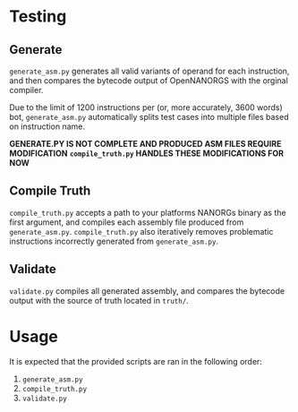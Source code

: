 # Testing

## Generate  
`generate_asm.py` generates all valid variants of operand for each
instruction, and then compares the bytecode output of OpenNANORGS
with the orginal compiler.

Due to the limit of 1200 instructions per (or, more accurately, 3600 words) bot, `generate_asm.py` automatically
splits test cases into multiple files based on instruction name.

**GENERATE.PY IS NOT COMPLETE AND PRODUCED ASM FILES REQUIRE MODIFICATION**
**`compile_truth.py` HANDLES THESE MODIFICATIONS FOR NOW**

## Compile Truth
`compile_truth.py` accepts a path to your platforms NANORGs binary as the first argument,
and compiles each assembly file produced from `generate_asm.py`. `compile_truth.py` also iteratively
removes problematic instructions incorrectly generated from `generate_asm.py`.

## Validate
`validate.py` compiles all generated assembly, and compares the bytecode output with the source
of truth located in `truth/`.

# Usage
It is expected that the provided scripts are ran in the following order:
1. `generate_asm.py`
2. `compile_truth.py`
3. `validate.py`
